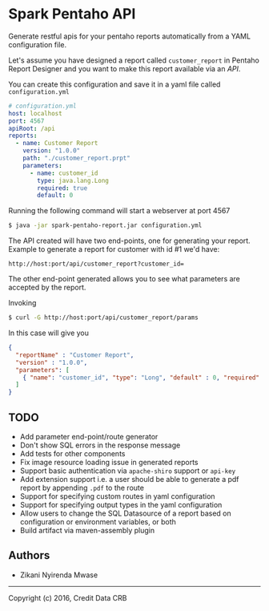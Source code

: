 Spark Pentaho API
=

Generate restful apis for your pentaho reports automatically from
a YAML configuration file.

Let's assume you have designed a report called `customer_report` in Pentaho Report Designer
and you want to make this report available via an *API*.

You can create this configuration  and save it in a yaml file called `configuration.yml`

```yaml
# configuration.yml
host: localhost
port: 4567
apiRoot: /api
reports:
  - name: Customer Report
    version: "1.0.0"
    path: "./customer_report.prpt"
    parameters:
      - name: customer_id
        type: java.lang.Long
        required: true
        default: 0
```

Running the following command will start a webserver at port 4567

```bash
$ java -jar spark-pentaho-report.jar configuration.yml
```

The API created will have two end-points, one for generating your report.
Example to generate a report for customer with id #1 we'd have:

`http://host:port/api/customer_report?customer_id=`

The other end-point generated allows you to see what parameters are accepted 
by the report.

Invoking 

```bash
$ curl -G http://host:port/api/customer_report/params
```

In this case will give you 

```json
{
  "reportName" : "Customer Report",
  "version" : "1.0.0",
  "parameters": [
    { "name": "customer_id", "type": "Long", "default" : 0, "required": true }
  ]
}
```
## TODO

* Add parameter end-point/route generator
* Don't show SQL errors in the response message
* Add tests for other components
* Fix image resource loading issue in generated reports
* Support basic authentication via `apache-shiro` support or `api-key`
* Add extension support i.e. a user should be able to generate a pdf report by appending `.pdf` to the route
* Support for specifying custom routes in yaml configuration
* Support for specifying output types in the yaml configuration
* Allow users to change the SQL Datasource of a report based on configuration or environment variables, or both
* Build artifact via maven-assembly plugin

## Authors

* Zikani Nyirenda Mwase

---

Copyright (c) 2016, Credit Data CRB
